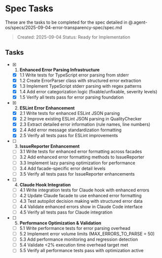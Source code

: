 # Spec Tasks

These are the tasks to be completed for the spec detailed in
@.agent-os/specs/2025-09-04-error-transparency-spec/spec.md

> Created: 2025-09-04 Status: Ready for Implementation

## Tasks

- [x] 1. **Enhanced Error Parsing Infrastructure**
  - [x] 1.1 Write tests for TypeScript error parsing from stderr
  - [x] 1.2 Create ErrorParser class with structured error extraction
  - [x] 1.3 Implement TypeScript stderr parsing with regex patterns
  - [x] 1.4 Add error categorization logic (fixable/unfixable, severity levels)
  - [x] 1.5 Verify all tests pass for error parsing foundation

- [x] 2. **ESLint Error Enhancement**
  - [x] 2.1 Write tests for enhanced ESLint JSON parsing
  - [x] 2.2 Improve existing ESLint JSON parsing in QualityChecker
  - [x] 2.3 Extract detailed error information (rule names, line numbers)
  - [x] 2.4 Add error message standardization formatting
  - [x] 2.5 Verify all tests pass for ESLint improvements

- [ ] 3. **IssueReporter Enhancement**
  - [ ] 3.1 Write tests for enhanced error formatting across facades
  - [ ] 3.2 Add enhanced error formatting methods to IssueReporter
  - [ ] 3.3 Implement lazy parsing optimization for performance
  - [ ] 3.4 Add facade-specific error detail levels
  - [ ] 3.5 Verify all tests pass for IssueReporter enhancements

- [ ] 4. **Claude Hook Integration**
  - [ ] 4.1 Write integration tests for Claude hook with enhanced errors
  - [ ] 4.2 Update Claude facade to use enhanced error formatting
  - [ ] 4.3 Test autopilot decision making with structured error data
  - [ ] 4.4 Validate enhanced errors show in Claude Code interface
  - [ ] 4.5 Verify all tests pass for Claude integration

- [ ] 5. **Performance Optimization & Validation**
  - [ ] 5.1 Write performance tests for error parsing overhead
  - [ ] 5.2 Implement error volume limits (MAX_ERRORS_TO_PARSE = 50)
  - [ ] 5.3 Add performance monitoring and regression detection
  - [ ] 5.4 Validate <2% execution time overhead target met
  - [ ] 5.5 Verify all performance tests pass with optimization active
